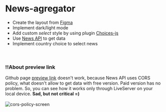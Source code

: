 # News-agregator
- Create the layout from [Figma](https://www.figma.com/file/RoVKEmePmyt5Ef7YJCOHMw/NEWS-(Intensive)?node-id=0%3A1)<br>
- Implement dark/light mode <br>
- Add custom *select* style by using plugin [Choices-js](https://github.com/Choices-js/Choices)<br>
- Use [News API](https://newsapi.org/) to get data<br>
- Implement country choice to select news<br>
<br><br>
### !!About preview link
Github page [preview link](https://pesukarhutg.github.io/news-agregator/) doesn't work, because News API uses CORS policy, what doesn't allow to get data with free version. Paid version has no problem. So, you can see how it works only through LiveServer on your local device. **Sad, but not critical =)**<br><br>
![cors-policy-screen](https://user-images.githubusercontent.com/39487464/160104500-e5e74a5b-5dcd-4455-a0c7-9bcafb6f92da.png)


